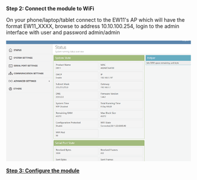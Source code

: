 **Step 2: Connect the module to WiFi**

On your phone/laptop/tablet connect to the EW11's AP which will have the format EW11_XXXX, browse to address 10.10.100.254, login to the admin interface with user and password admin/admin

![Alt text](/images/Elfin%20EW11%20Home%20Page.png)

[**Step 3: Configure the module**](step3.md)
